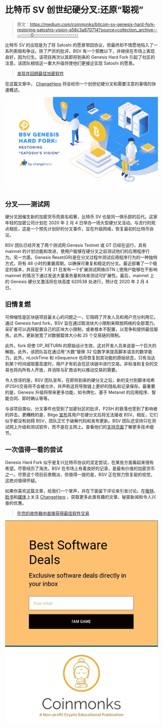 # 比特币 SV 创世纪硬分叉:还原“聪视”

> 原文：<https://medium.com/coinmonks/bitcoin-sv-genesis-hard-fork-restoring-satoshis-vision-a58c3a870714?source=collection_archive---------0----------------------->

比特币 SV 的出现是为了将 Satoshi 的愿景带回协议，但最终却不情愿地陷入了一系列索赔和争议。除了严厉的批评，BSV 有一个邪教以下，并继续在市场上表现良好，因为衍生。该项目再次以其即将到来的 Genesis Hard Fork 引起了社区的注意，该团队相信这一重大升级将使他们更接近实现 Satoshi 的愿景。

> [发现并回顾最佳加密软件](https://coincodecap.com)

在这篇文章中， [ChangeHero](https://changehero.io/) 将会给你一个创世纪硬分叉和需要注意的事情的快速概述。

![](img/5ebea785df3b7c4967013dcd9e0172d6.png)

## **分叉——测试网**

硬分叉因催生新的加密货币而臭名昭著，比特币 SV 也是同一俱乐部的后代。这家年轻的加密公司计划在 2020 年 2 月 4 日举办一场大型硬分叉活动。与流行的观点相反，这是一个预先计划好的分叉事件，旨在升级网络，恢复最初的比特币协议。

BSV 团队已经开发了两个测试网:Genesis Testnet 或 GT 已经在运行，具有 mainnet 的计划功能和改进，使用户能够在硬分叉之前测试他们的应用程序行为。另一方面，Genesis Reset(GR)是在分叉过程中测试应用程序行为的一种独特方式，将有 48 小时的重置周期，以确保可重复和稳定的分叉。最近部署了一个稳定的版本，并且定于 1 月 21 日发布一个扩展测试网络(STN ),使用户能够在不影响 mainnet 的情况下通过发送大量事务量和块来测试可扩展性。最后，mainnet 上的 Genesis 硬分叉激活将在块高度 620538 处进行，预计在 2020 年 2 月 4 日。

## **旧情复燃**

可伸缩性是区块链项目最关心的问题之一，它阻碍了开发人员和用户充分利用它。通过 Genesis hard fork，BSV 旨在通过取消块大小限制来释放网络的全部潜力。采矿者可以选择配置自己的区块大小限制，或者根本不配置，以竞争和提供最佳服务。此外，更新放宽了对数据载体大小和 25 个交易链的限制。

此外，fork 将使 OP_RETURN 的原始设计生效，这对开发人员来说是一个巨大的解脱。此外，该团队旨在通过用“大数”替换 32 位数字来提高脚本语言的数学能力。此外，nLockTime 和 nSequence 也将恢复到其功能的原始状态，只有当达到某个时间或阻塞高度时，用户才有机会在区块链中进行交易。非标准和复杂的交易也将向所有人开放，并消除与矿商谈判以推动交易的需要。

令人惊讶的是，BSV 团队宣布，在即将到来的硬分叉之后，新的支付到脚本哈希(P2SH)交易将不会被允许，并声称这将导致链上更好的隐私和记录保存。最重要的是，Genesis 升级将带来更多功能，如令牌化、基于 Metanet 的应用程序、智能合同、即时确认等等。

与该项目类似，分叉事件也受到了加密社区的批评，P2SH 的衰落也受到了影响者的抨击。更糟糕的是，Bitgo [宣布](https://thedailychain.com/bitgo-to-halt-bitcoin-sv-support-in-february-2020/)其用户在硬分叉后将无法接收 BSV。相反，它们似乎都没有妨碍 BSV，团队正忙于破解代码和发布更新。BSV 团队还坚持只在测试网上升级和测试软件，而不是在主网上。查看他们的[支持页面](https://bitcoinsv.io/genesis-hard-fork/)了解更多技术细节。

## **一次值得一看的尝试**

Genesis Hard Fork 似乎是复兴比特币协议的坚定尝试，在某些方面看起来很有希望。尽管经历了淘洗，BSV 在市场上有着良好的记录，是最有价值的加密货币之一。尽管这个项目前景黯淡，但值得一提的是，BSV 正在努力恢复聪的视觉，这绝对值得怀疑。

如果你喜欢这篇文章，给我们一个掌声，并在下面留下评论来引发讨论。在[推特](https://twitter.com/Changehero_io?lang=en)、[脸书](https://www.facebook.com/Changehero.io/)和[媒体](/@changehero)上关注 [ChangeHero](https://changehero.io/) ，获取更多此类有趣的文章、秘密新闻和令人兴奋的优惠。

> [在您的收件箱中直接获得最佳软件交易](https://coincodecap.com/?utm_source=coinmonks)

[![](img/7c0b3dfdcbfea594cc0ae7d4f9bf6fcb.png)](https://coincodecap.com/?utm_source=coinmonks)[![](img/a06b758bdcc47dca7c2504f298674d87.png)](https://coincodecap.com)